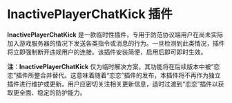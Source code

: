 # InactivePlayerChatKick 插件

**InactivePlayerChatKick** 是一款临时性插件，专用于防范协议端用户在尚未实际加入游戏服务器的情况下发送各类指令或消息的行为。一旦检测到此类情况，插件将立即强制断开违规用户的连接。该插件安装简便，启用后即可即时生效。

**注**：**InactivePlayerChatKick** 仅为临时解决方案，其功能将在后续版本中被“恋恋”插件所整合并替代。这意味着随着“恋恋”插件的发布，本插件将不再作为独立插件进行维护或更新。用户应密切关注相关更新信息，适时过渡到“恋恋”插件以获取更全面、稳定的防护能力。
